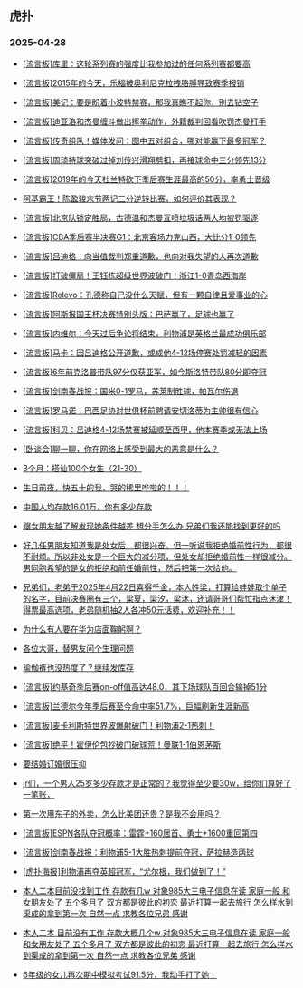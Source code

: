 ## 虎扑 
### 2025-04-28

+ [[流言板]库里：这轮系列赛的强度比我参加过的任何系列赛都要高](https://bbs.hupu.com/632172962.html)

+ [[流言板]2015年的今天，乐福被奥利尼克拉拽胳膊导致赛季报销](https://bbs.hupu.com/632175004.html)

+ [[流言板]美记：要是盼着小波特禁赛，那我真瞧不起你，别去钻空子](https://bbs.hupu.com/632172384.html)

+ [[流言板]迪亚洛和杰曼缠斗做出挥拳动作，外籍裁判回看吹罚杰曼打手](https://bbs.hupu.com/632174493.html)

+ [[流言板]传奇组队！媒体发问：图中五对组合，哪对能赢下最多冠军？](https://bbs.hupu.com/632172757.html)

+ [[流言板]周琦持球突破过掉刘传兴滑翔劈扣，再接球命中三分领先13分](https://bbs.hupu.com/632172783.html)

+ [[流言板]2019年的今天杜兰特砍下季后赛生涯最高的50分，率勇士晋级](https://bbs.hupu.com/632174943.html)

+ [阿基霸王！陈盈骏末节两记三分逆转比赛，如何评价其表现？](https://bbs.hupu.com/632176421.html)

+ [[流言板]北京队锁定胜局，古德温和杰曼互喷垃圾话两人均被罚驱逐](https://bbs.hupu.com/632175628.html)

+ [[流言板]CBA季后赛半决赛G1：北京客场力克山西，大比分1-0领先](https://bbs.hupu.com/632175639.html)

+ [[流言板]吕迪格：向当值裁判郑重道歉，也向对我失望的人再次道歉](https://bbs.hupu.com/632169201.html)

+ [[流言板]打破僵局！王钰栋超级世界波破门！浙江1-0青岛西海岸](https://bbs.hupu.com/632174664.html)

+ [[流言板]Relevo：孔德称自己没什么天赋，但有一颗自律且爱事业的心](https://bbs.hupu.com/632168259.html)

+ [[流言板]阿斯报国王杯决赛特别头版：巴萨赢了，足球也赢了](https://bbs.hupu.com/632167344.html)

+ [[流言板]内维尔：今天过后争论将结束，利物浦是英格兰最成功俱乐部](https://bbs.hupu.com/632175163.html)

+ [[流言板]马卡：因吕迪格公开道歉，或成他4-12场停赛处罚减轻的因素](https://bbs.hupu.com/632173935.html)

+ [[流言板]6年前克洛普带队97分仅获亚军，如今斯洛特带队80分即夺冠](https://bbs.hupu.com/632169020.html)

+ [[流言板]剑南春战报：国米0-1罗马，苏莱制胜球，帕瓦尔伤退](https://bbs.hupu.com/632177614.html)

+ [[流言板]罗马诺：巴西足协对世俱杯前聘请安切洛蒂为主帅很有信心](https://bbs.hupu.com/632167730.html)

+ [[流言板]科贝：吕迪格4-12场禁赛被延顺至西甲，他本赛季或无法上场](https://bbs.hupu.com/632170271.html)

+ [[卧谈会]聊一聊，你在网络上感受到最大的恶意是什么？](https://bbs.hupu.com/632173870.html)

+ [3个月：搭讪100个女生（21-30）](https://bbs.hupu.com/632171429.html)

+ [生日前夜，快五十的我，哭的稀里哗啦的！！！](https://bbs.hupu.com/632172957.html)

+ [中国人均存款16.01万，你有多少存款](https://bbs.hupu.com/632170589.html)

+ [跟女朋友越了解发现她条件越差 想分手怎么办 兄弟们我还能找到更好的吗](https://bbs.hupu.com/632170853.html)

+ [好几任男朋友知道我是处女后，都很兴奋。但一听说我拒绝婚前性行为，都很不耐烦。所以非处女是一个巨大的减分项，但处女却拒绝婚前性一样很减分。男同胞希望的是女的拒绝和前任婚前性，然后把第一次给他。](https://bbs.hupu.com/632173296.html)

+ [兄弟们，老弟于2025年4月22日喜得千金，本人姓梁，打算给娃娃取个单子的名字，目前决赛圈有三个，梁夏，梁汐，梁沐，还请哥哥们帮忙指点迷津！ 得票最高选项，老弟随机抽2人各冲50元话费，欢迎补充！！](https://bbs.hupu.com/632174439.html)

+ [为什么有人要在华为店面鞠躬啊？](https://bbs.hupu.com/632171828.html)

+ [各位大哥，替男友问个生理问题](https://bbs.hupu.com/632170736.html)

+ [瑜伽裤也没热度了？继续发库存](https://bbs.hupu.com/632174306.html)

+ [[流言板]约基奇季后赛on-off值高达48.0，其下场球队百回合输掉51分](https://bbs.hupu.com/632176929.html)

+ [[流言板]兰德尔今年季后赛至今命中率51.7%，巨幅刷新生涯新高](https://bbs.hupu.com/632173387.html)

+ [[流言板]麦卡利斯特世界波爆射破门！利物浦2-1热刺！](https://bbs.hupu.com/632178717.html)

+ [[流言板]绝平！霍伊伦包抄破门破球荒！曼联1-1伯恩茅斯](https://bbs.hupu.com/632177562.html)

+ [要结婚订婚很压抑](https://bbs.hupu.com/632173567.html)

+ [jr们，一个男人25岁多少存款才是正常的？我觉得至少要30w，给你们算好了一笔账，](https://bbs.hupu.com/632178828.html)

+ [第一次用东子的外卖，怎么比美团还贵？是我不会用吗？](https://bbs.hupu.com/632172140.html)

+ [[流言板]ESPN各队夺冠概率：雷霆+160居首、勇士+1600重回第四](https://bbs.hupu.com/632178686.html)

+ [[流言板]剑南春战报：利物浦5-1大胜热刺提前夺冠，萨拉赫造两球](https://bbs.hupu.com/632179865.html)

+ [[虎扑海报]利物浦再夺英超冠军，“尤尔根，我们做到了！”](https://bbs.hupu.com/632179866.html)

+ [本人二本目前没找到工作 存款有几w 对象985大三电子信息在读 家庭一般 和女朋友处了 五个多月了 双方都是彼此的初恋 最近打算一起去旅行 怎么样水到渠成的拿到第一次 自然一点 求教各位兄弟 感谢](https://bbs.hupu.com/632177231.html)

+ [本人二本 目前没有工作 存款大概几个w 对象985大三电子信息在读 家庭一般 和女朋友处了 五个多月了 双方都是彼此的初恋 最近打算一起去旅行 怎么样水到渠成的拿到第一次 自然一点 求教各位兄弟 感谢](https://bbs.hupu.com/632178339.html)

+ [6年级的女儿再次期中模拟考试91.5分，我动手打了她！](https://bbs.hupu.com/632177488.html)

